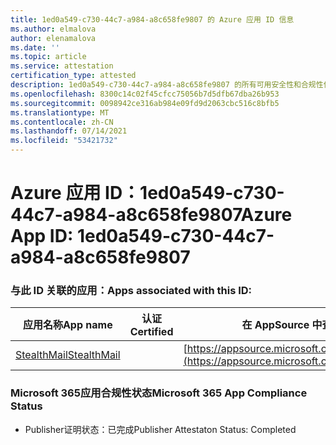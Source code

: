 ```yaml
---
title: 1ed0a549-c730-44c7-a984-a8c658fe9807 的 Azure 应用 ID 信息
ms.author: elmalova
author: elenamalova
ms.date: ''
ms.topic: article
ms.service: attestation
certification_type: attested
description: 1ed0a549-c730-44c7-a984-a8c658fe9807 的所有可用安全性和合规性信息。
ms.openlocfilehash: 8300c14c02f45cfcc75056b7d5dfb67dba26b953
ms.sourcegitcommit: 0098942ce316ab984e09fd9d2063cbc516c8bfb5
ms.translationtype: MT
ms.contentlocale: zh-CN
ms.lasthandoff: 07/14/2021
ms.locfileid: "53421732"
---
```

# <a name="azure-app-id-1ed0a549-c730-44c7-a984-a8c658fe9807"></a><span data-ttu-id="5ce3f-103">Azure 应用 ID：1ed0a549-c730-44c7-a984-a8c658fe9807</span><span class="sxs-lookup"><span data-stu-id="5ce3f-103">Azure App ID: 1ed0a549-c730-44c7-a984-a8c658fe9807</span></span>


### <a name="apps-associated-with-this-id"></a><span data-ttu-id="5ce3f-104">与此 ID 关联的应用：</span><span class="sxs-lookup"><span data-stu-id="5ce3f-104">Apps associated with this ID:</span></span>
| <span data-ttu-id="5ce3f-105">**应用名称**</span><span class="sxs-lookup"><span data-stu-id="5ce3f-105">**App name**</span></span> | <span data-ttu-id="5ce3f-106">**认证**</span><span class="sxs-lookup"><span data-stu-id="5ce3f-106">**Certified**</span></span> | <span data-ttu-id="5ce3f-107">**在 AppSource 中查看**</span><span class="sxs-lookup"><span data-stu-id="5ce3f-107">**View in AppSource**</span></span> |
|-|-|-|
| [<span data-ttu-id="5ce3f-108">StealthMail</span><span class="sxs-lookup"><span data-stu-id="5ce3f-108">StealthMail</span></span>](https://docs.microsoft.com/en-us/microsoft-365-app-certification/forward/WA200001748) |  | [https://appsource.microsoft.com/product/office/WA200001748](https://appsource.microsoft.com/product/office/WA200001748) |

### <a name="microsoft-365-app-compliance-status"></a><span data-ttu-id="5ce3f-109">Microsoft 365应用合规性状态</span><span class="sxs-lookup"><span data-stu-id="5ce3f-109">Microsoft 365 App Compliance Status</span></span>
- <span data-ttu-id="5ce3f-110">Publisher证明状态：已完成</span><span class="sxs-lookup"><span data-stu-id="5ce3f-110">Publisher Attestaton Status: Completed</span></span>
